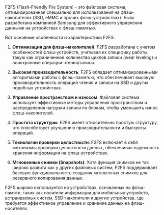 F2FS (Flash-Friendly File System) - это файловая система, оптимизированная специально для использования на флэш-накопителях (SSD, eMMC и прочих флэш-устройствах). Была разработана компанией Samsung для эффективного управления данными на устройствах с флэш-памятью.

Вот основные особенности и характеристики F2FS:

1. **Оптимизация для флэш-накопителей**: F2FS разработана с учетом особенностей флэш-устройств, учитывая их специфику работы, такую как ограниченное количество циклов записи (wear leveling) и асинхронные операции чтения/записи.

2. **Высокая производительность**: F2FS обладает оптимизированными алгоритмами работы с флэш-памятью, что обеспечивает высокую производительность операций чтения и записи на SSD и других подобных устройствах.

3. **Управление пространством и износом**: Файловая система использует эффективные методы управления пространством и распределения нагрузки записи по блокам, чтобы уменьшить износ флэш-накопителей.

4. **Простота структуры**: F2FS имеет относительно простую структуру, что способствует улучшению производительности и быстроты операций.

5. **Технологии проверки целостности**: F2FS включает в себя механизмы проверки целостности данных, обеспечивая надежность хранения информации на флэш-устройствах.

6. **Мгновенные снимки (Snapshots)**: Хотя функция снимков не так широко развита как у других файловых систем, F2FS поддерживает базовую функциональность создания мгновенных снимков для резервного копирования данных.

F2FS широко используется на устройствах, основанных на флэш-памяти, таких как носители информации для мобильных устройств, встраиваемых систем, SSD-накопители и другие устройства, где требуется эффективное управление и хранение данных на флэш-носителях.